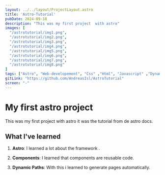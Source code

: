 ```yaml
---
layout: ../../layout/ProjectLayout.astro
title: 'Astro-Tutorial'
pubDate: 2024-09-18
description: "This was my first project  with astro"
images: [
  "/astrotutorial/img1.png",
  "/astrotutorial/img2.png",
  "/astrotutorial/img3.png",
  "/astrotutorial/img4.png",
  "/astrotutorial/img5.png",
  "/astrotutorial/img6.png",
  "/astrotutorial/img7.png",
  "/astrotutorial/img8.png"
]
tags: ["Astro", "Web-developement", "Css" ,"Html", "Javascript" ,"Dynamicpaths", "Visualstudio-Code", "md-Files"]
gitLink: "https://github.com/AndreasIsl/AstroTutorial"
screen: "-"
---
```


# My first astro project


This was my first project with astro it was the tutorial from de astro docs.
## What I've learned

1. **Astro**: I learned a lot about the framework .

2. **Components**: I learned that components are reusable code.

3. **Dynamic Paths**: With this i learned to generate pages automatically.
